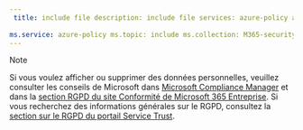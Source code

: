 ```yaml
---
 title: include file description: include file services: azure-policy author: eross-msft
 
ms.service: azure-policy ms.topic: include ms.collection: M365-security-compliance ms.date: 05/01/2018 ms.author: lizross ms.custom: include file
---
```


>[!Note]
>Si vous voulez afficher ou supprimer des données personnelles, veuillez consulter les conseils de Microsoft dans [Microsoft Compliance Manager](https://servicetrust.microsoft.com/ComplianceManager) et dans la [section RGPD du site Conformité de Microsoft 365 Entreprise](https://docs.microsoft.com/en-us/microsoft-365/compliance/gdpr). Si vous recherchez des informations générales sur le RGPD, consultez la [section sur le RGPD du portail Service Trust](https://servicetrust.microsoft.com/ViewPage/GDPRGetStarted).

